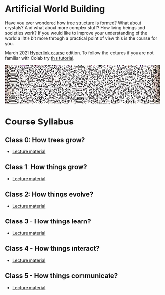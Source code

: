 # Artificial World Building

Have you ever wondered how tree structure is formed? What about crystals? And what about more complex stuff? How living beings and societies work? If you would like to improve your understanding of the world a little bit more through a practical point of view this is the course for you.

March 2021 [Hyperlink course](https://hyperlink.academy/courses/artificial-world-building/90/cohorts/82?tab=Curriculum) edition. To follow the lectures if you are not familiar with Colab try [this tutorial](https://colab.research.google.com/drive/1zISwRDEe2a0mofnn8t0NGR6j3smggX7a).

![3DCA example](/2dca.jpg)

# Course Syllabus

## Class 0: How trees grow?
- [Lecture material](https://colab.research.google.com/drive/1RywHT63tVgaBDj_AV1MBPuy3wevf5Ia8?usp=sharing)

## Class 1: How things grow?
- [Lecture material](https://colab.research.google.com/drive/1uAQ5DfiLU5-P8GqZqVjin7xYi6LOpS88?usp=sharing)

## Class 2: How things evolve?
- [Lecture material](https://colab.research.google.com/drive/1mWDm5iw7ewaGu1I7eFgqhkxgjKKcRA1o?usp=sharing)

## Class 3 - How things learn?

- [Lecture material](https://colab.research.google.com/drive/1ZhiCQqIjFooGaNdyBV7PfQTJOZgrLyQD?usp=sharing)

## Class 4 - How things interact?

- [Lecture material](https://colab.research.google.com/drive/1ltqhn_LxO09dSGlW7qBBEJt0T-fwf1FG#scrollTo=3XyobzUQVHiM)

## Class 5 - How things communicate?

- [Lecture material](https://colab.research.google.com/drive/1Lkt_E0hdC4lEURVkAAqdU-iDGX2tLmv0#scrollTo=UzlQmD_Huh3K)
